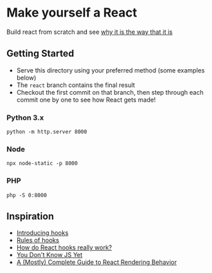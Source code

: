 # Make yourself a React

Build react from scratch and see [why it is the way that it is](https://www.youtube.com/watch?v=QXe1PkslirY)

## Getting Started

- Serve this directory using your preferred method (some examples below)
- The `react` branch contains the final result
- Checkout the first commit on that branch, then step through each commit one by one to see how React gets made!

### Python 3.x

```shell
python -m http.server 8000
```

### Node

```shell
npx node-static -p 8000
```

### PHP

```shell
php -S 0:8000
```

## Inspiration

- [Introducing hooks](https://reactjs.org/docs/hooks-intro.html)
- [Rules of hooks](https://reactjs.org/docs/hooks-rules.html)
- [How do React hooks really work?](https://www.netlify.com/blog/2019/03/11/deep-dive-how-do-react-hooks-really-work/)
- [You Don't Know JS Yet](https://github.com/getify/You-Dont-Know-JS)
- [A (Mostly) Complete Guide to React Rendering Behavior](https://blog.isquaredsoftware.com/2020/05/blogged-answers-a-mostly-complete-guide-to-react-rendering-behavior/)
